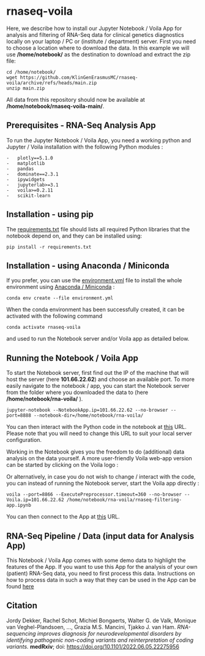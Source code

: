 # rnaseq-voila

Here, we describe how to install our Jupyter Notebook / Voila App for analysis and filtering of RNA-Seq data for clinical genetics diagnostics locally on your laptop / PC or (institute / department) server. First you need to choose a location where to download the data. In this example we will use **/home/notebook/** as the destination to download and extract the zip file:

```
cd /home/notebook/
wget https://github.com/KlinGenErasmusMC/rnaseq-voila/archive/refs/heads/main.zip
unzip main.zip
```

All data from this repository should now be available at **/home/notebook/rnaseq-voila-main/**. 

## Prerequisites - RNA-Seq Analysis App

To run the Jupyter Notebook / Voila App, you need a working python and Jupyter / Voila installation with the following Python modules :

    -   plotly==5.1.0
    -   matplotlib
    -   pandas
    -   dominate==2.3.1
    -   ipywidgets
    -   jupyterlab>=3.1
    -   voila>=0.2.11
    -   scikit-learn

## Installation - using pip

The [requirements.txt](https://github.com/KlinGenErasmusMC/rnaseq-voila/blob/main/requirements.txt) file should lists all required Python libraries that the notebook depend on, and they can be installed using:

```
pip install -r requirements.txt
```

## Installation - using Anaconda / Miniconda

If you prefer, you can use the [environment.yml](https://github.com/KlinGenErasmusMC/rnaseq-voila/blob/main/environment.yml) file to install the whole environment using [Anaconda / Miniconda](https://docs.conda.io/en/latest/miniconda.html) :

```
conda env create --file environment.yml
```

When the conda environment has been successfully created, it can be activated with the following command

```
conda activate rnaseq-voila
```

and used to run the Notebook server and/or Voila app as detailed below. 

## Running the Notebook / Voila App

To start the Notebook server, first find out the IP of the machine that will host the server (here **101.66.22.62**) and choose an available port. To more easily navigate to the notebook / app, you can start the Notebook server from the folder where you downloaded the data to (here **/home/notebook/rna-voila/** ).  

```
jupyter-notebook --NotebookApp.ip=101.66.22.62 --no-browser --port=8888 --notebook-dir=/home/notebook/rna-voila/ 
```

You can then interact with the Python code in the notebook at [this](http://101.66.22.62:8888/) URL. Please note that you will need to change this URL to suit your local server configuration. 

Working in the Notebook gives you the freedom to do (additional) data analysis on the data yourself. A more user-friendly Voila web-app version can be started by clicking on the Voila logo :

Or alternatively, in case you do not wish to change / interact with the code, you can instead of running the Notebook server, start the Voila app directly :

```
voila --port=8866 --ExecutePreprocessor.timeout=360 --no-browser --Voila.ip=101.66.22.62 /home/notebook/rna-voila/rnaseq-filtering-app.ipynb
```
You can then connect to the App at [this](http://101.66.22.62:8866/) URL.

## RNA-Seq Pipeline / Data (input data for Analysis App)

This Notebook / Voila App comes with some demo data to highlight the features of the App. If you want to use this App for the analysis of your own (patient) RNA-Seq data, you need to first process this data. Instructions on how to process data in such a way that they can be used in the App can be found [here](https://github.com/KlinGenErasmusMC/rnaseq-voila/blob/main/rnaseq-pipeline.MD)
 
## Citation
Jordy Dekker, Rachel Schot, Michiel Bongaerts, Walter G. de Valk, Monique van Veghel-Plandsoen, ..., Grazia M.S. Mancini, Tjakko J. van Ham. _RNA-sequencing improves diagnosis for neurodevelopmental disorders by identifying pathogenic non-coding variants and reinterpretation of coding variants._ **medRxiv**; doi: https://doi.org/10.1101/2022.06.05.22275956
